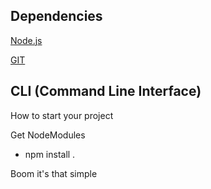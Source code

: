 ## Dependencies

[Node.js](https://nodejs.org/en/)

[GIT](https://git-scm.com/)

## CLI (Command Line Interface)
How to start your project

Get NodeModules
- npm install .

Boom it's that simple
